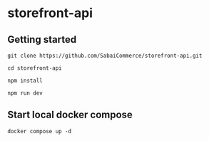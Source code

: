 # storefront-api

## Getting started

`git clone https://github.com/SabaiCommerce/storefront-api.git`

`cd storefront-api`

`npm install`

`npm run dev`

## Start local docker compose

`docker compose up -d`